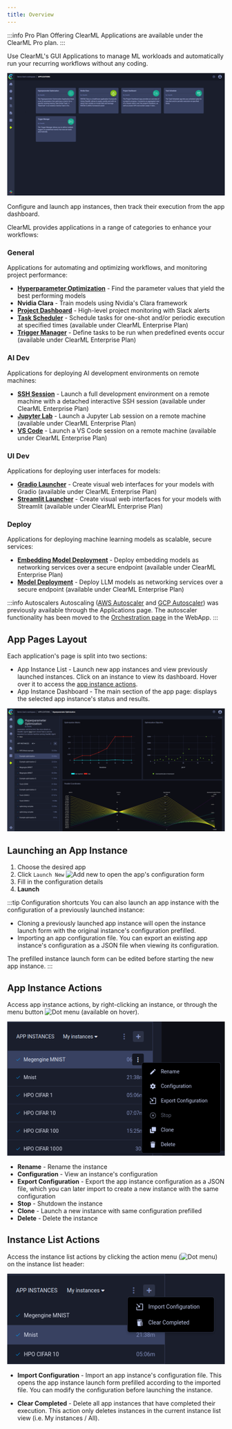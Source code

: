 ```yaml
---
title: Overview
---
```


:::info Pro Plan Offering
ClearML Applications are available under the ClearML Pro plan.
:::

Use ClearML's GUI Applications to manage ML workloads and automatically run your recurring workflows without any coding. 

![Apps page](../../img/apps_overview_page.png)

Configure and launch app instances, then track their execution from the app dashboard.

ClearML provides applications in a range of categories to enhance your workflows: 

### General
Applications for automating and optimizing workflows, and monitoring project performance:
* [**Hyperparameter Optimization**](apps_hpo.md) - Find the parameter values that yield the best performing models
* **Nvidia Clara** - Train models using Nvidia's Clara framework
* [**Project Dashboard**](apps_dashboard.md) - High-level project monitoring with Slack alerts
* [**Task Scheduler**](apps_task_scheduler.md) - Schedule tasks for one-shot and/or periodic execution at specified times (available under ClearML Enterprise Plan)
* [**Trigger Manager**](apps_trigger_manager.md) - Define tasks to be run when predefined events occur (available under ClearML Enterprise Plan)
 
### AI Dev
Applications for deploying AI development environments on remote machines:
* [**SSH Session**](apps_ssh_session.md) - Launch a full development environment on a remote machine with a 
detached interactive SSH session (available under ClearML Enterprise Plan)
* [**Jupyter Lab**](apps_jupyter_lab.md) - Launch a Jupyter Lab session on a remote machine (available under ClearML Enterprise Plan)
* [**VS Code**](apps_vscode.md) - Launch a VS Code session on a remote machine (available under ClearML Enterprise Plan)

### UI Dev
Applications for deploying user interfaces for models:
* [**Gradio Launcher**](apps_gradio.md) - Create visual web interfaces for your models with Gradio (available under ClearML Enterprise Plan)
* [**Streamlit Launcher**](apps_streamlit.md) - Create visual web interfaces for your models with Streamlit (available under ClearML Enterprise Plan)

### Deploy
Applications for deploying machine learning models as scalable, secure services:
* [**Embedding Model Deployment**](apps_embed_model_deployment.md) - Deploy embedding models as networking services over a secure endpoint (available under ClearML Enterprise Plan)
* [**Model Deployment**](apps_model_deployment.md) - Deploy LLM models as networking services over a secure endpoint (available under ClearML Enterprise Plan)

:::info Autoscalers
Autoscaling ([AWS Autoscaler](apps_aws_autoscaler.md) and [GCP Autoscaler](apps_gcp_autoscaler.md))
was previously available through the Applications page. The autoscaler functionality has been moved to the [Orchestration page](https://app.clear.ml/workers-and-queues/autoscalers) 
in the WebApp. 
:::

## App Pages Layout
Each application's page is split into two sections:
* App Instance List - Launch new app instances and view previously launched instances. Click on an instance to view its 
  dashboard. Hover over it to access the [app instance actions](#app-instance-actions).
* App Instance Dashboard - The main section of the app page: displays the selected app instance's status and results.

![App format](../../img/apps_format_overview.png)

## Launching an App Instance

1. Choose the desired app
1. Click `Launch New` <img src="/docs/latest/icons/ico-add.svg" alt="Add new" className="icon size-md space-sm" /> to open the app's configuration form
1. Fill in the configuration details
1. **Launch**

:::tip Configuration shortcuts
You can also launch an app instance with the configuration of a previously launched instance:
* Cloning a previously launched app instance will open the instance launch form with the original instance's configuration 
  prefilled.
* Importing an app configuration file. You can export an existing app instance's configuration as a JSON file when 
  viewing its configuration.

The prefilled instance launch form can be edited before starting the new app instance. 
:::
  
## App Instance Actions
Access app instance actions, by right-clicking an instance, or through the menu button <img src="/docs/latest/icons/ico-dots-v-menu.svg" alt="Dot menu" className="icon size-md space-sm" /> (available on hover).

![App context menu](../../img/app_context_menu.png)

* **Rename** - Rename the instance 
* **Configuration** - View an instance's configuration 
* **Export Configuration** - Export the app instance configuration as a JSON file, which you can later import to create 
  a new instance with the same configuration   
* **Stop** - Shutdown the instance
* **Clone** - Launch a new instance with same configuration prefilled
* **Delete** - Delete the instance

## Instance List Actions 

Access the instance list actions by clicking the action menu (<img src="/docs/latest/icons/ico-dots-v-menu.svg" alt="Dot menu" className="icon size-md space-sm" />) 
on the instance list header:

![Instance list actions](../../img/apps_instance_list_actions.png)

* **Import Configuration** - Import an app instance's configuration file. This opens the app instance launch form
  prefilled according to the imported file. You can modify the configuration before launching the instance.  

* **Clear Completed** - Delete all app instances that have completed their execution. This action only 
deletes instances in the current instance list view (i.e. My instances / All).

